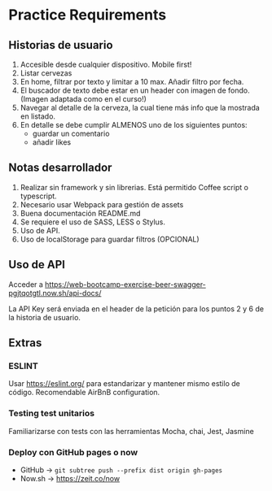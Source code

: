 # Practice Requirements

## Historias de usuario

1. Accesible desde cualquier dispositivo. Mobile first!
2. Listar cervezas
3. En home, filtrar por texto y limitar a 10 max. Añadir filtro por fecha.
4. El buscador de texto debe estar en un header con imagen de fondo. (Imagen adaptada como en el curso!)
5. Navegar al detalle de la cerveza, la cual tiene más info que la mostrada en listado.
6. En detalle se debe cumplir ALMENOS uno de los siguientes puntos:
    * guardar un comentario
    * añadir likes

## Notas desarrollador

1. Realizar sin framework y sin librerias. Está permitido Coffee script o typescript.
2. Necesario usar Webpack para gestión de assets
3. Buena documentación README.md
4. Se requiere el uso de SASS, LESS o Stylus.
5. Uso de API.
6. Uso de localStorage para guardar filtros (OPCIONAL)

## Uso de API

Acceder a https://web-bootcamp-exercise-beer-swagger-pgjtqotgtl.now.sh/api-docs/

La API Key será enviada en el header de la petición para los puntos 2 y 6 de la historia de usuario.

## Extras

### ESLINT

Usar https://eslint.org/ para estandarizar y mantener mismo estilo de código. Recomendable AirBnB configuration.

### Testing test unitarios

Familiarizarse con tests con las herramientas Mocha, chai, Jest, Jasmine

### Deploy con GitHub pages o now

* GitHub -> `git subtree push --prefix dist origin gh-pages`
* Now.sh -> https://zeit.co/now
